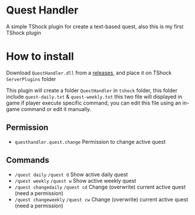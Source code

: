 # Quest Handler
A simple TShock plugin for create a text-based quest, also this is my first TShock plugin

# How to install
Download `QuestHandler.dll` from a [releases](https://github.com/munukhu/QuestHandler/releases), and place it on TShock `ServerPlugins` folder

This plugin will create a folder `QuestHandler` in `tshock` folder, this folder include `quest-daily.txt` & `quest-weekly.txt` this two file will displayed in game if player execute specific command, you can edit this file using an in-game command or edit it manually.

## Permission
- `questhandler.quest.change` Permission to change active quest

## Commands
- `/quest daily` `/quest d`  Show active daily quest
- `/quest weekly` `/quest w` Show active weekly quest
- `/quest changedaily` `/quest cd` Change (overwrite) current active quest (need a permission)
- `/quest changeweekly` `/quest cw` Change (overwrite) current active quest (need a permission)